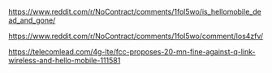 https://www.reddit.com/r/NoContract/comments/1fol5wo/is_hellomobile_dead_and_gone/

https://www.reddit.com/r/NoContract/comments/1fol5wo/comment/los4zfv/

https://telecomlead.com/4g-lte/fcc-proposes-20-mn-fine-against-q-link-wireless-and-hello-mobile-111581
